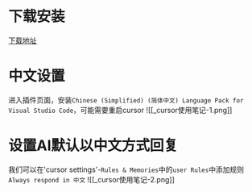 # 下载安装
[下载地址](https://cursor.com/downloads)
#  中文设置
进入插件页面，安装`Chinese (Simplified) (简体中文) Language Pack for Visual Studio Code`，可能需要重启cursor
![[_cursor使用笔记-1.png]]
# 设置AI默认以中文方式回复
我们可以在'cursor settings'-`Rules & Memories`中的`user Rules`中添加规则`Always respond in 中文`
![[_cursor使用笔记-2.png]]
# 